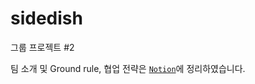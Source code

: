 # sidedish
그룹 프로젝트 #2

팀 소개 및 Ground rule, 협업 전략은 [`Notion`](https://www.notion.so/Team27-39689e4eba7843bda8b0d8d4e78e8191)에 정리하였습니다.



